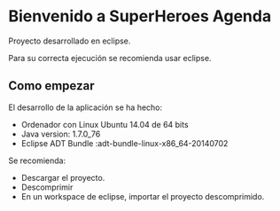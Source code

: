 # Bienvenido a SuperHeroes Agenda

Proyecto desarrollado en eclipse.

Para su correcta ejecución se recomienda usar eclipse.


## Como empezar
El desarrollo de la aplicación se ha hecho:
* Ordenador con Linux Ubuntu 14.04 de 64 bits
* Java version: 1.7.0_76
* Eclipse ADT Bundle :adt-bundle-linux-x86_64-20140702

Se recomienda:
* Descargar el proyecto.
* Descomprimir
* En un workspace de eclipse, importar el proyecto descomprimido.



